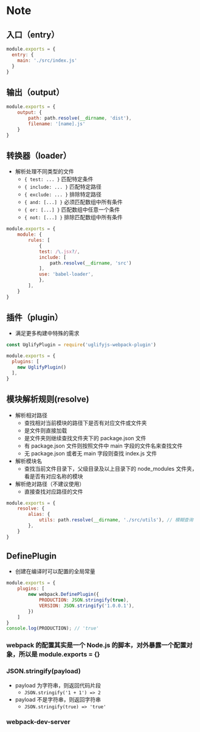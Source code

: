 #  Note
## 入口（entry）
```js
module.exports = {
  entry: {
    main: './src/index.js'
  }
}
```
## 输出（output）
```js
module.exports = {
    output: {
        path: path.resolve(__dirname, 'dist'),
        filename: '[name].js'
    }
}
```
## 转换器（loader）
- 解析处理不同类型的文件
    - `{ test: ... }` 匹配特定条件
    - `{ include: ... }` 匹配特定路径
    - `{ exclude: ... }` 排除特定路径
    - `{ and: [...] }` 必须匹配数组中所有条件
    - `{ or: [...] }` 匹配数组中任意一个条件
    - `{ not: [...] }` 排除匹配数组中所有条件
```js
module.exports = {
    module: {
        rules: [
            {
            test: /\.jsx?/, 
            include: [
                path.resolve(__dirname, 'src') 
            ],
            use: 'babel-loader', 
            },
        ],
    }
}
```
## 插件（plugin）
- 满足更多构建中特殊的需求
```js
const UglifyPlugin = require('uglifyjs-webpack-plugin')

module.exports = {
  plugins: [
    new UglifyPlugin()
  ],
}
```
## 模块解析规则(resolve)
- 解析相对路径
    - 查找相对当前模块的路径下是否有对应文件或文件夹
    - 是文件则直接加载
    - 是文件夹则继续查找文件夹下的 package.json 文件
    - 有 package.json 文件则按照文件中 main 字段的文件名来查找文件
    - 无 package.json 或者无 main 字段则查找 index.js 文件
- 解析模块名
    - 查找当前文件目录下，父级目录及以上目录下的 node_modules 文件夹，看是否有对应名称的模块
- 解析绝对路径（不建议使用）
    - 直接查找对应路径的文件
```js
module.exports = {
    resolve: {
        alias: {
            utils: path.resolve(__dirname, './src/utils'), // 模糊查询
        },
    }
}
```

## DefinePlugin
- 创建在编译时可以配置的全局常量
```js
module.exports = {
    plugins: [
        new webpack.DefinePlugin({
            PRODUCTION: JSON.stringify(true),
            VERSION: JSON.stringify('1.0.0.1'),
        })
    ]
}
console.log(PRODUCTION); // 'true'
```
### webpack 的配置其实是一个 Node.js 的脚本，对外暴露一个配置对象，所以是 module.exports = {}

### JSON.stringify(payload)
- payload 为字符串，则返回代码片段
    - `JSON.stringify('1 + 1') => 2`
- payload 不是字符串，则返回字符串
    - `JSON.stringify(true) => 'true'`

### webpack-dev-server